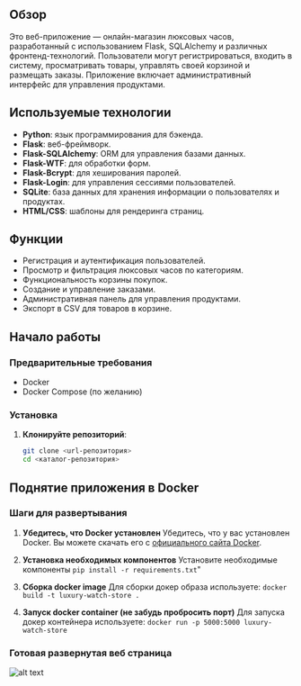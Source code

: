 ## Обзор
Это веб-приложение — онлайн-магазин люксовых часов, разработанный с использованием Flask, SQLAlchemy и различных фронтенд-технологий. Пользователи могут регистрироваться, входить в систему, просматривать товары, управлять своей корзиной и размещать заказы. Приложение включает административный интерфейс для управления продуктами.

## Используемые технологии
- **Python**: язык программирования для бэкенда.
- **Flask**: веб-фреймворк.
- **Flask-SQLAlchemy**: ORM для управления базами данных.
- **Flask-WTF**: для обработки форм.
- **Flask-Bcrypt**: для хеширования паролей.
- **Flask-Login**: для управления сессиями пользователей.
- **SQLite**: база данных для хранения информации о пользователях и продуктах.
- **HTML/CSS**: шаблоны для рендеринга страниц.

## Функции
- Регистрация и аутентификация пользователей.
- Просмотр и фильтрация люксовых часов по категориям.
- Функциональность корзины покупок.
- Создание и управление заказами.
- Административная панель для управления продуктами.
- Экспорт в CSV для товаров в корзине.

## Начало работы

### Предварительные требования
- Docker
- Docker Compose (по желанию)

### Установка
1. **Клонируйте репозиторий**:
   ```bash
   git clone <url-репозитория>
   cd <каталог-репозитория>

## Поднятие приложения в Docker

### Шаги для развертывания

1. **Убедитесь, что Docker установлен**
    Убедитесь, что у вас установлен Docker. Вы можете скачать его с [официального сайта Docker](https://www.docker.com/get-started).

2. **Установка необходимых компонентов**
    Установите необходимые компоненты `pip install -r requirements.txt`"

3. **Сборка docker image**
    Для сборки докер образа используете: `docker build -t luxury-watch-store .`

4. **Запуск docker container (не забудь пробросить порт)**
    Для запуска докер контейнера используете: `docker run -p 5000:5000 luxury-watch-store`

### Готовая развернутая веб страница

![alt text](image.png)
   
 


